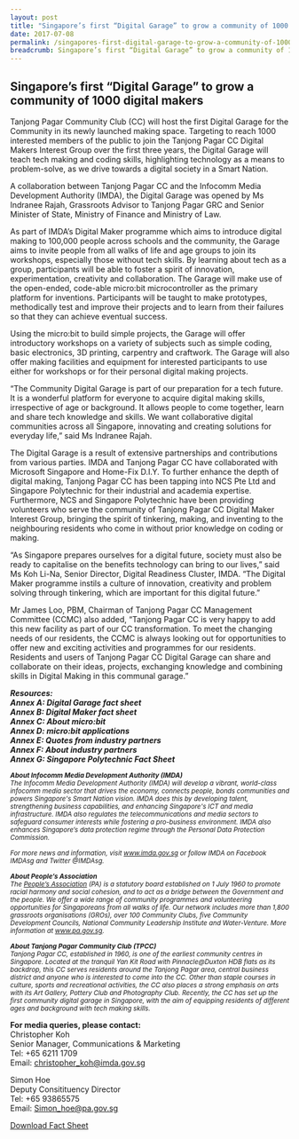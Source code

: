 ```yaml
---
layout: post
title: "Singapore’s first “Digital Garage” to grow a community of 1000 digital makers"
date: 2017-07-08
permalink: /singapores-first-digital-garage-to-grow-a-community-of-1000-digital-makers/
breadcrumb: Singapore’s first “Digital Garage” to grow a community of 1000 digital makers
---
```


## Singapore’s first “Digital Garage” to grow a community of 1000 digital makers

Tanjong Pagar Community Club (CC) will host the first Digital Garage for the Community in its newly launched making space. Targeting to reach 1000 interested members of the public to join the Tanjong Pagar CC Digital Makers Interest Group over the first three years, the Digital Garage will teach tech making and coding skills, highlighting technology as a means to problem-solve, as we drive towards a digital society in a Smart Nation.

A collaboration between Tanjong Pagar CC and the Infocomm Media Development Authority (IMDA), the Digital Garage was opened by Ms Indranee Rajah, Grassroots Advisor to Tanjong Pagar GRC and Senior Minister of State, Ministry of Finance and Ministry of Law.

As part of IMDA’s Digital Maker programme which aims to introduce digital making to 100,000 people across schools and the community, the Garage aims to invite people from all walks of life and age groups to join its workshops, especially those without tech skills. By learning about tech as a group, participants will be able to foster a spirit of innovation, experimentation, creativity and collaboration. The Garage will make use of the open-ended, code-able micro:bit microcontroller as the primary platform for inventions.  Participants will be taught to make prototypes, methodically test and improve their projects and to learn from their failures so that they can achieve eventual success.

Using the micro:bit to build simple projects, the Garage will offer introductory workshops on a variety of subjects such as simple coding, basic electronics, 3D printing, carpentry and craftwork. The Garage will also offer making facilities and equipment for interested participants to use either for workshops or for their personal digital making projects.

“The Community Digital Garage is part of our preparation for a tech future.  It is a wonderful platform for everyone to acquire digital making skills, irrespective of age or background.  It allows people to come together, learn and share tech knowledge and skills.  We want collaborative digital communities across all Singapore, innovating and creating solutions for everyday life,” said Ms Indranee Rajah.

The Digital Garage is a result of extensive partnerships and contributions from various parties. IMDA and Tanjong Pagar CC have collaborated with Microsoft Singapore and Home-Fix D.I.Y. To further enhance the depth of digital making, Tanjong Pagar CC has been tapping into NCS Pte Ltd and Singapore Polytechnic for their industrial and academia expertise.  Furthermore, NCS and Singapore Polytechnic have been providing volunteers who serve the community of Tanjong Pagar CC Digital Maker Interest Group, bringing the spirit of tinkering, making, and inventing to the neighbouring residents who come in without prior knowledge on coding or making.

“As Singapore prepares ourselves for a digital future, society must also be ready to capitalise on the benefits technology can bring to our lives,” said Ms Koh Li-Na, Senior Director, Digital Readiness Cluster, IMDA. “The Digital Maker programme instils a culture of innovation, creativity and problem solving through tinkering, which are important for this digital future.”

Mr James Loo, PBM, Chairman of Tanjong Pagar CC Management Committee (CCMC) also added, “Tanjong Pagar CC is very happy to add this new facility as part of our CC transformation. To meet the changing needs of our residents, the CCMC is always looking out for opportunities to offer new and exciting activities and programmes for our residents. Residents and users of Tanjong Pagar CC Digital Garage can share and collaborate on their ideas, projects, exchanging knowledge and combining skills in Digital Making in this communal garage.”

***Resources:***<br>
***Annex A:      Digital Garage fact sheet***<br>
***Annex B:      Digital Maker fact sheet***<br>
***Annex C:      About micro:bit***<br>
***Annex D:      micro:bit applications***<br>
***Annex E:       Quotes from industry partners***<br>
***Annex F:       About industry partners***<br>
***Annex G:      Singapore Polytechnic Fact Sheet***<br>

 
<sub>***About Infocomm Media Development Authority (IMDA)***<br>
 *The Infocomm Media Development Authority (IMDA) will develop a vibrant, world-class infocomm media sector that drives the economy, connects people, bonds communities and powers Singapore's Smart Nation vision. IMDA does this by developing talent, strengthening business capabilities, and enhancing Singapore's ICT and media infrastructure. IMDA also regulates the telecommunications and media sectors to safeguard consumer interests while fostering a pro-business environment. IMDA also enhances Singapore’s data protection regime through the Personal Data Protection Commission.*
 
<sub>*For more news and information, visit www.imda.gov.sg or follow IMDA on Facebook IMDAsg and Twitter @IMDAsg.*


 
<sub>***About People’s Association***<br>
 *The <a href="https://www.pa.gov.sg/" target="_blank">People’s Association</a> (PA) is a statutory board established on 1 July 1960 to promote racial harmony and social cohesion, and to act as a bridge between the Government and the people. We offer a wide range of community programmes and volunteering opportunities for Singaporeans from all walks of life.  Our network includes more than 1,800 grassroots organisations (GROs), over 100 Community Clubs, five Community Development Councils, National Community Leadership Institute and Water-Venture. More information at www.pa.gov.sg.*


 

<sub>***About Tanjong Pagar Community Club (TPCC)***<br>
 *Tanjong Pagar CC, established in 1960, is one of the earliest community centres in Singapore. Located at the tranquil Yan Kit Road with Pinnacle@Duxton HDB flats as its backdrop, this CC serves residents around the Tanjong Pagar area, central business district and anyone who is interested to come into the CC.  Other than staple courses in culture, sports and recreational activities, the CC also places a strong emphasis on arts with its Art Gallery, Pottery Club and Photography Club.  Recently, the CC has set up the first community digital garage in Singapore, with the aim of equipping residents of different ages and background with tech making skills.*</sub>

 

**For media queries, please contact:**<br>
Christopher Koh<br>
Senior Manager, Communications & Marketing<br>
Tel: +65 6211 1709<br>
Email: christopher_koh@imda.gov.sg<br>

Simon Hoe<br>
Deputy Consitituency Director<br>
Tel: +65 93865575<br>
Email: Simon_hoe@pa.gov.sg<br>


[Download Fact Sheet](/files/features/digital-garage-fact-sheet.pdf)

